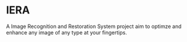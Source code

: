 # IERA

A Image Recognition and Restoration System project aim to optimze and enhance any image of any type at your fingertips.
